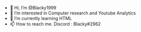 - 👋 Hi, I’m @Blacky1999
- 👀 I’m interested in Computer research and Youtube Analytics
- 🌱 I’m currently learning HTML
- 📫 How to reach me. Discord : Blacky#2962

<!---
Blacky1999/Blacky1999 is a ✨ special ✨ repository because its `README.md` (this file) appears on your GitHub profile.
You can click the Preview link to take a look at your changes.
--->

